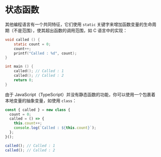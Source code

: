 # 状态函数

其他编程语言有一个共同特征，它们使用 `static` 关键字来增加函数变量的生命周期（不是范围），使其超出函数的调用范围，如 C 语言中的实现：

```c
void called () {
    static count = 0;
    count++;
    printf("Called : %d", count);
}

int main () {
    called(); // Called : 1
    called(); // Called : 2
    return 0;
}
```

由于 JavaScript（TypeScript）并没有静态函数的功能，你可以使用一个包裹着本地变量的抽象变量，如使用 `class`：

```ts
const { called } = new class {
  count = 0;
  called = () => {
    this.count++;
    console.log(`Called : ${this.count}`);
  };
}();

called(); // Called : 1
called(); // Called : 2
```
